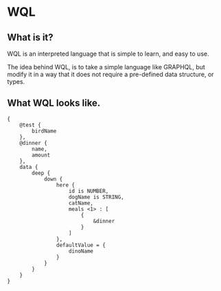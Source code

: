 # WQL

## What is it?

WQL is an interpreted language that is simple to learn, and easy to use.

The idea behind WQL, is to take a simple language like GRAPHQL, but modify
it in a way that it does not require a pre-defined data structure, or types.

## What WQL looks like.

```WQL
{
	@test {
		birdName
	},
	@dinner {
		name,
		amount
	},
	data {
		deep {
			down {
				here {
                    id is NUMBER,
					dogName is STRING,
					catName,
					meals <1> : [
						{
							&dinner
						}
					]
				},
                defaultValue = {
                    dinoName
                }
			}
		}
	}
}
```
